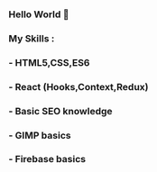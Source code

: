 ### Hello World 👋

### My Skills :
### - HTML5,CSS,ES6
### - React (Hooks,Context,Redux)
### - Basic SEO knowledge
### - GIMP basics
### - Firebase basics

<!--
**BartlomiejRuson/BartlomiejRuson** is a ✨ _special_ ✨ repository because its `README.md` (this file) appears on your GitHub profile.

Here are some ideas to get you started:

- 🔭 I’m currently working on ...
- 🌱 I’m currently learning ...
- 👯 I’m looking to collaborate on ...
- 🤔 I’m looking for help with ...
- 💬 Ask me about ...
- 📫 How to reach me: ...
- 😄 Pronouns: ...
- ⚡ Fun fact: ...
-->
